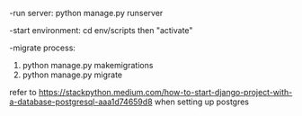 -run server: python manage.py runserver

-start environment: cd env/scripts then "activate"

-migrate process:
1. python manage.py makemigrations
2. python manage.py migrate

refer to https://stackpython.medium.com/how-to-start-django-project-with-a-database-postgresql-aaa1d74659d8
when setting up postgres
